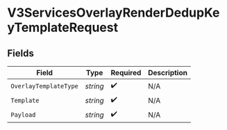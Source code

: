 # V3ServicesOverlayRenderDedupKeyTemplateRequest


## Fields

| Field                 | Type                  | Required              | Description           |
| --------------------- | --------------------- | --------------------- | --------------------- |
| `OverlayTemplateType` | *string*              | :heavy_check_mark:    | N/A                   |
| `Template`            | *string*              | :heavy_check_mark:    | N/A                   |
| `Payload`             | *string*              | :heavy_check_mark:    | N/A                   |